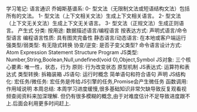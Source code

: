 学习笔记:
  语言通识
    乔姆斯基谱系: 
      0- 型文法（无限制文法或短语结构文法）包括所有的文法。
      1- 型文法（上下文相关文法）生成上下文相关语言。
      2- 型文法（上下文无关文法）生成上下文无关语言。
      3- 型文法（正规文法）生成正则语言。
    产生式
    分类:
      按用途: 数据描述语言/编程语言
      按表达方式: 声明式语言/命令型语言
    编程语言性质: 具有图灵完备性
      静态语言/动态语言: 在本地或客户端运行
      强类型/弱类型: 有无隐式转换
      协变/逆变: 是否子变父类型?
    命令语言设计方式: Atom Expression Statement Structure Program
  JS类型:
    Number,String,Boolean,Null,undefined(void 0),Object,Symbol
  JS对象:
    三个核心要素: 唯一性，状态，行为
    原则: 行为改变状态
    原型机制
  JS表达式:
    运算符和表达式
    类型转换: 拆箱装箱
  JS语句:
    运行时概念
    简单语句和符合语句
    声明
  JS结构化:
    宏任务/微任务: 宏任务是传给JS引擎的任务,Promise会产生微任务
    函数调用: 作用域说明
本周总结: 
  本周学习进度缓慢,很多基础知识非常欠缺导致反复观看视频查阅资料来加深理解.
  但仍有很多模糊的概念,由于对难度估计不足导致进度跟不上.后面会利用更多时间赶上.